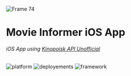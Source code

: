 ![Frame 74](https://user-images.githubusercontent.com/54122530/204860295-ea52b0f2-4e1c-46e3-ad58-0563e270b5da.png)
# Movie Informer iOS App
###### iOS App using [Kinopoisk API Unofficial](https://kinopoiskapiunofficial.tech/)

![platform](https://img.shields.io/badge/platform-iOS-%239542FF)
![deployements](https://img.shields.io/badge/minimum%20deployments-iOS%2015.0-%239542FF)
![framework](https://img.shields.io/badge/SwiftUI-100%25-%239542FF)
